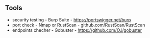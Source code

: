 ## Tools

- security testing - Burp Suite - https://portswigger.net/burp
- port check - Nmap or RustScan - github.com/RustScan/RustScan
- endpoints checher - Gobuster - https://github.com/OJ/gobuster

